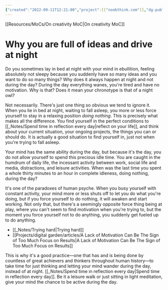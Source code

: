 ```yaml
---
{"created":"2022-09-11T12:21:00","project":[["noobthink.com"]],"dg-publish":true,"permalink":"/notes/why-you-are-full-of-ideas-and-drive-at-night/","dgPassFrontmatter":true,"updated":"2024-12-22T16:24:15.252+01:00"}
---
```


[[Resources/MoCs/On creativity MoC\|On creativity MoC]]
# Why you are full of ideas and drive at night
Do you sometimes lay in bed at night with your mind in ebullition, feeling absolutely not sleepy because you suddenly have so many ideas and you want to do so many things? Why does it always happen at night and not during the day? During the day everything wanes, you're tired and have no motivation. Why is that? Does it mean your chronotype is that of a night owl? 

Not necessarily. There's just one thing so obvious we tend to ignore it. 
When you lie in bed at night, waiting to fall asleep, you more or less force yourself to stay in a relaxing position *doing nothing*. This is precisely what makes all the difference. You find yourself in the perfect conditions to [[_Notes/Spend time in reflection every day\|reflect on your life]], and think about your current situation, your ongoing projects, the things you can or should do. It is actually a good situation to find yourself in, just not when you're trying to fall asleep. 

Your mind has the same ability during the day, but because it's the day, you do not allow yourself to spend this precious idle time. You are caught in the humdrum of daily life, the incessant activity between work, social life and media, distractions, and leisure activities. When was the last time you spent a whole thirty minutes to an hour in complete idleness, doing nothing, during the day?

It's one of the paradoxes of human psyche. When you busy yourself with constant activity, your mind more or less shuts off to let you do what you're doing, but if you force yourself to do nothing, it will awaken and start working. Not only that, but there's a seemingly opposite force thing being at play, where you can't seem to find motivation when you're trying to, but the moment you force yourself not to do anything, you suddenly get fueled up to do anything. 
- [[_Notes/Trying hard\|Trying hard]]
- [[Projects/digital garden/articles/A Lack of Motivation Can Be The Sign of Too Much Focus on Results\|A Lack of Motivation Can Be The Sign of Too Much Focus on Results]]

This is why it's a good practice—one that has and is being done by countless of great achievers and thinkers throughout human history—to take time for just thinking and letting your mind wander during the day, instead of at night. [[_Notes/Spend time in reflection every day\|Spend time in reflection every day]].
Be it a leisure walk or just sitting in light meditation, give your mind the chance to be active during the day. 